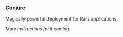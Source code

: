 ### Conjure

Magically powerful deployment for Rails applications.

_More instructions forthcoming._
